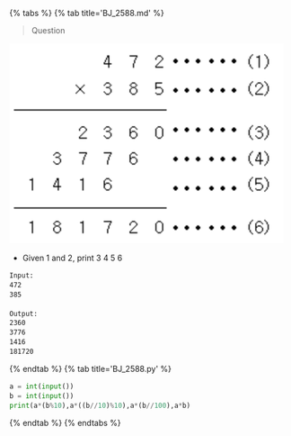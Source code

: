 
{% tabs %}
{% tab title='BJ_2588.md' %}

> Question

![BJ_2588](images/20210227_030614.png)

* Given 1 and 2, print 3 4 5 6

```txt
Input:
472
385

Output:
2360
3776
1416
181720
```

{% endtab %}
{% tab title='BJ_2588.py' %}

```py
a = int(input())
b = int(input())
print(a*(b%10),a*((b//10)%10),a*(b//100),a*b)
```

{% endtab %}
{% endtabs %}

